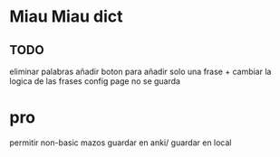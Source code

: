 # Miau Miau dict

## TODO
eliminar palabras
añadir boton para añadir solo una frase + cambiar la logica de las frases
config page no se guarda

# pro
permitir non-basic mazos
guardar en anki/ guardar en local
